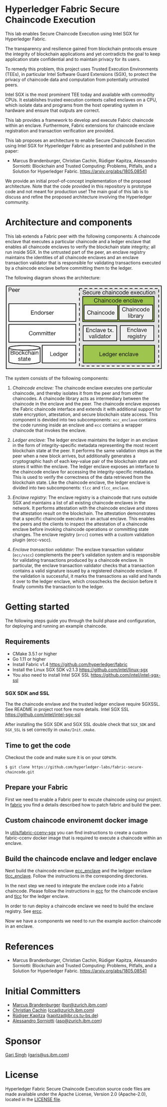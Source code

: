 # Hyperledger Fabric Secure Chaincode Execution

This lab enables Secure Chaincode Execution using Intel SGX for Hyperledger
Fabric.

The transparency and resilience gained from blockchain protocols ensure the
integrity of blockchain applications and yet contradicts the goal to keep
application state confidential and to maintain privacy for its users.

To remedy this problem, this project uses Trusted Execution Environments
(TEEs), in particular Intel Software Guard Extensions (SGX), to protect the
privacy of chaincode data and computation from potentially untrusted peers.

Intel SGX is the most prominent TEE today and available with commodity
CPUs. It establishes trusted execution contexts called enclaves on a CPU,
which isolate data and programs from the host operating system in hardware and
ensure that outputs are correct.

This lab provides a framework to develop and execute Fabric chaincode within
an enclave.  Furthermore, Fabric extensions for chaincode enclave registration
and transaction verification are provided.

This lab proposes an architecture to enable Secure Chaincode Execution using
Intel SGX for Hyperledger Fabric as presented and published in the paper:

* Marcus Brandenburger, Christian Cachin, Rüdiger Kapitza, Alessandro
  Sorniotti: Blockchain and Trusted Computing: Problems, Pitfalls, and a
  Solution for Hyperledger Fabric. https://arxiv.org/abs/1805.08541

We provide an initial proof-of-concept implementation of the proposed
architecture. Note that the code provided in this repository is prototype code
and not meant for production use! The main goal of this lab is to discuss and
refine the proposed architecture involving the Hyperledger community.

# Architecture and components

This lab extends a Fabric peer with the following components: A chaincode
enclave that executes a particular chaincode and a ledger enclave that enables
all chaincode enclaves to verify the blockchain state integrity; all run
inside SGX. In the untrusted part of the peer, an enclave registry maintains
the identities of all chaincode enclaves and an enclave transaction validator
that is responsible for validating transactions executed by a chaincode
enclave before committing them to the ledger.

The following diagram shows the architecture:

![Architecture](docs/images/arch.png)

The system consists of the following components:

1. *Chaincode enclave:* The chaincode enclave executes one particular
   chaincode, and thereby isolates it from the peer and from other
   chaincodes. A chaincode library acts as intermediary between the chaincode
   in the enclave and the peer. The chaincode enclave exposes the Fabric
   chaincode interface and extends it with additional support for state
   encryption, attestation, and secure blockchain state access. This component
   is devided into two subcomponents: ``ecc_enclave`` contains the code
   running inside an enclave and ``ecc`` contains a wrapper chaincode that
   invokes the enclave.

1. *Ledger enclave:* The ledger enclave maintains the ledger in an enclave in
   the form of integrity-specific metadata representing the most recent
   blockchain state at the peer. It performs the same validation steps as the
   peer when a new block arrives, but additionally generates a cryptographic
   hash of each key-value pair of the blockchain state and stores it within
   the enclave. The ledger enclave exposes an interface to the chaincode
   enclave for accessing the integrity-specific metadata. This is used to
   verify the correctness of the data retrieved from the blockchain
   state. Like the chaincode enclave, the ledger enclave is divided into two
   subcomponents: ``tlcc`` and ``tlcc_enclave``.

1. *Enclave registry:* The enclave registry is a chaincode that runs outside
   SGX and maintains a list of all existing chaincode enclaves in the
   network. It performs attestation with the chaincode enclave and stores the
   attestation result on the blockchain. The attestation demonstrates that a
   specific chaincode executes in an actual enclave. This enables the peers
   and the clients to inspect the attestation of a chaincode enclave before
   invoking chaincode operations or committing state changes. The enclave
   registry (``ercc``) comes with a custom validation plugin (ercc-vscc).

1. *Enclave transaction validator:* The enclave transaction validator
   (``ecc/vscc``) complements the peer’s validation system and is responsible
   for validating transactions produced by a chaincode enclave. In particular,
   the enclave transaction validator checks that a transaction contains a
   valid signature issued by a registered chaincode enclave. If the validation
   is successful, it marks the transactions as valid and hands it over to the
   ledger enclave, which crosschecks the decision before it finally commits
   the transaction to the ledger.

# Getting started

The following steps guide you through the build phase and configuration, for
deploying and running an example chaincode.

## Requirements

* CMake 3.5.1 or higher
* Go 1.11 or higher
* Install Fabric v1.4 https://github.com/hyperledger/fabric 
* Install the Linux SGX SDK v2.1.3 https://github.com/intel/linux-sgx 
* You also need to install Intel SGX SSL https://github.com/intel/intel-sgx-ssl

### SGX SDK and SSL

The the chaincode envlave and the trusted ledger enclave require SGXSSL.  See
README in project root fore more details. Intel SGX SSL
https://github.com/intel/intel-sgx-ssl

After installing the SGX SDK and SGX SSL double check that ``SGX_SDK`` and
``SGX_SSL`` is set correctly in ``cmake/Init.cmake``.

## Time to get the code

Checkout the code and make sure it is on your ``GOPATH``.
   
    $ git clone https://github.com/hyperledger-labs/fabric-secure-chaincode.git

## Prepare your Fabric

First we need to enable a Fabric peer to excute chaincode using our
project. In [fabric](fabric) you find a details described how to patch fabric
and build the peer.

## Custom chaincode environemt docker image

In [utils/fabric-ccenv-sgx](utils/fabric-ccenv-sgx) you can find instructions
to create a custom fabric-ccenv docker image that is required to execute a
chaincode within an enclave.

## Build the chaincode enclave and ledger enclave

Next build the chaincode enclave [ecc_enclave](ecc_enclave) and the ledgger
enclave [tlcc_enclave](tlcc_enclave). Follow the instructions in the
corresponding directories.

In the next step we need to integrate the enclave code into a Fabric
chaincode.  Please follow the instructions in [ecc](ecc) for the chaincode
enclave and [tlcc](tlcc) for the ledger enclave.

In order to run deploy a chaincode enclave we need to build the enclave
registry. See [ercc](ercc).

Now we have a components we need to run the example auction chaincode in an enclave.


# References

- Marcus Brandenburger, Christian Cachin, Rüdiger Kapitza, Alessandro
  Sorniotti: Blockchain and Trusted Computing: Problems, Pitfalls, and a
  Solution for Hyperledger Fabric. https://arxiv.org/abs/1805.08541


# Initial Committers
- [Marcus Brandenburger](https://github.com/mbrandenburger) (bur@zurich.ibm.com)
- [Christian Cachin](https://github.com/cca88) (cca@zurich.ibm.com)
- [Rüdiger Kapitza](https://github.com/rrkapitz) (kapitza@ibr.cs.tu-bs.de)
- [Alessandro Sorniotti](https://github.com/ale-linux) (aso@zurich.ibm.com)

# Sponsor
[Gari Singh](https://github.com/mastersingh24) (garis@us.ibm.com)

# License
Hyperledger Fabric Secure Chaincode Execution source code files are made
available under the Apache License, Version 2.0 (Apache-2.0), located in the
[LICENSE file](LICENSE).
